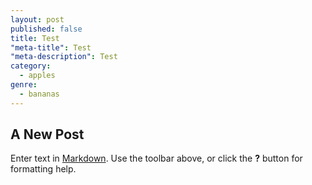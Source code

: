 ```yaml
---
layout: post
published: false
title: Test
"meta-title": Test
"meta-description": Test
category: 
  - apples
genre: 
  - bananas
---
```


## A New Post

Enter text in [Markdown](http://daringfireball.net/projects/markdown/). Use the toolbar above, or click the **?** button for formatting help.
